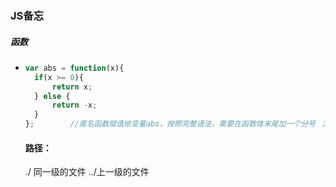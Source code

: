 ### JS备忘

##### 函数

- ```javascript
  var abs = function(x){
  	if(x >= 0){
  		return x;
  	} else {
  		return -x;
  	}
  };		//匿名函数赋值给变量abs，按照完整语法，需要在函数体末尾加一个分号 ；，表示赋值语句结束 
  ```

  #### 路径：
  
  ./ 同一级的文件
  ../上一级的文件